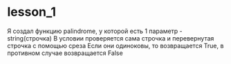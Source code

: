 # lesson_1
Я создал функцию palindrome, у которой есть 1 параметр - string(строчка)
В условии проверяется сама строчка и перевернутая строчка с помощью среза
Если они одиноковы, то возвращается True, в противном случае возвращается False
